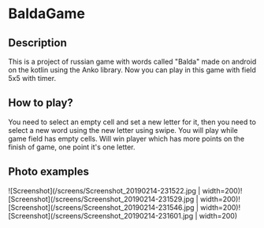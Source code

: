 # BaldaGame
## Description
This is a project of russian game with words called "Balda" made on android on the kotlin using the Anko library. Now you can play in this game with field 5x5 with timer.
## How to play?
You need to select an empty cell and set a new letter for it, then you need to select a new word using the new letter using swipe. You will play while game field has empty cells. Will win player which has more points on the finish of game, one point it's one letter.
## Photo examples
![Screenshot](/screens/Screenshot_20190214-231522.jpg | width=200)![Screenshot](/screens/Screenshot_20190214-231529.jpg | width=200)![Screenshot](/screens/Screenshot_20190214-231546.jpg | width=200)![Screenshot](/screens/Screenshot_20190214-231601.jpg | width=200)
